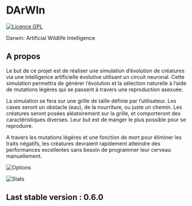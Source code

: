 # DArWIn

[![Licence GPL](http://img.shields.io/badge/license-GPL-green.svg)](http://www.gnu.org/licenses/quick-guide-gplv3.fr.html)

Darwin: Artificial Wildlife Intelligence

## A propos

Le but de ce projet est de réaliser une simulation d’évolution de créatures via une intelligence artificielle  évolutive utilisant un circuit neuronal. 
Cette simulation permettra de générer l’évolution et la sélection naturelle  à l’aide de mutations légères qui se passent à travers une reproduction asexuée. 

La simulation se fera sur une grille de taille définie par l’utilisateur. Les cases seront un obstacle (eau), de la nourriture, ou juste un  chemin. Les créatures seront posées aléatoirement sur la grille, et comporteront des caractéristiques diverses. Leur but est de manger le plus possible pour se reproduire.

A travers les mutations légères et une fonction de mort pour éliminer les traits négatifs, les créatures devraient rapidement atteindre des performances excellentes sans besoin de  programmer leur cerveau manuellement.


![Options](http://i.imgur.com/4PCHOqv.png)

![Stats](http://i.imgur.com/y4cpY20.png)


## Last stable version : 0.6.0
